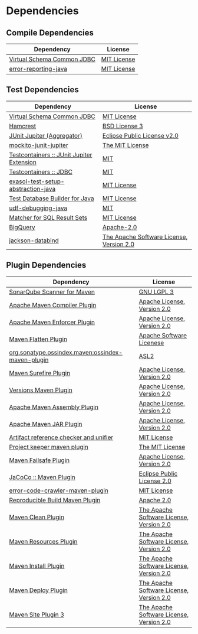 <!-- @formatter:off -->
# Dependencies

## Compile Dependencies

| Dependency                      | License          |
| ------------------------------- | ---------------- |
| [Virtual Schema Common JDBC][0] | [MIT License][1] |
| [error-reporting-java][2]       | [MIT License][3] |

## Test Dependencies

| Dependency                                      | License                                        |
| ----------------------------------------------- | ---------------------------------------------- |
| [Virtual Schema Common JDBC][0]                 | [MIT License][1]                               |
| [Hamcrest][4]                                   | [BSD License 3][5]                             |
| [JUnit Jupiter (Aggregator)][6]                 | [Eclipse Public License v2.0][7]               |
| [mockito-junit-jupiter][8]                      | [The MIT License][9]                           |
| [Testcontainers :: JUnit Jupiter Extension][10] | [MIT][11]                                      |
| [Testcontainers :: JDBC][10]                    | [MIT][11]                                      |
| [exasol-test-setup-abstraction-java][12]        | [MIT License][13]                              |
| [Test Database Builder for Java][14]            | [MIT License][15]                              |
| [udf-debugging-java][16]                        | [MIT][17]                                      |
| [Matcher for SQL Result Sets][18]               | [MIT License][19]                              |
| [BigQuery][20]                                  | [Apache-2.0][21]                               |
| [jackson-databind][22]                          | [The Apache Software License, Version 2.0][21] |

## Plugin Dependencies

| Dependency                                              | License                                        |
| ------------------------------------------------------- | ---------------------------------------------- |
| [SonarQube Scanner for Maven][23]                       | [GNU LGPL 3][24]                               |
| [Apache Maven Compiler Plugin][25]                      | [Apache License, Version 2.0][21]              |
| [Apache Maven Enforcer Plugin][26]                      | [Apache License, Version 2.0][21]              |
| [Maven Flatten Plugin][27]                              | [Apache Software Licenese][21]                 |
| [org.sonatype.ossindex.maven:ossindex-maven-plugin][28] | [ASL2][29]                                     |
| [Maven Surefire Plugin][30]                             | [Apache License, Version 2.0][21]              |
| [Versions Maven Plugin][31]                             | [Apache License, Version 2.0][21]              |
| [Apache Maven Assembly Plugin][32]                      | [Apache License, Version 2.0][21]              |
| [Apache Maven JAR Plugin][33]                           | [Apache License, Version 2.0][21]              |
| [Artifact reference checker and unifier][34]            | [MIT License][35]                              |
| [Project keeper maven plugin][36]                       | [The MIT License][37]                          |
| [Maven Failsafe Plugin][38]                             | [Apache License, Version 2.0][21]              |
| [JaCoCo :: Maven Plugin][39]                            | [Eclipse Public License 2.0][40]               |
| [error-code-crawler-maven-plugin][41]                   | [MIT License][42]                              |
| [Reproducible Build Maven Plugin][43]                   | [Apache 2.0][29]                               |
| [Maven Clean Plugin][44]                                | [The Apache Software License, Version 2.0][29] |
| [Maven Resources Plugin][45]                            | [The Apache Software License, Version 2.0][29] |
| [Maven Install Plugin][46]                              | [The Apache Software License, Version 2.0][29] |
| [Maven Deploy Plugin][47]                               | [The Apache Software License, Version 2.0][29] |
| [Maven Site Plugin 3][48]                               | [The Apache Software License, Version 2.0][29] |

[0]: https://github.com/exasol/virtual-schema-common-jdbc/
[1]: https://github.com/exasol/virtual-schema-common-jdbc/blob/main/LICENSE
[2]: https://github.com/exasol/error-reporting-java/
[3]: https://github.com/exasol/error-reporting-java/blob/main/LICENSE
[4]: http://hamcrest.org/JavaHamcrest/
[5]: http://opensource.org/licenses/BSD-3-Clause
[6]: https://junit.org/junit5/
[7]: https://www.eclipse.org/legal/epl-v20.html
[8]: https://github.com/mockito/mockito
[9]: https://github.com/mockito/mockito/blob/main/LICENSE
[10]: https://testcontainers.org
[11]: http://opensource.org/licenses/MIT
[12]: https://github.com/exasol/exasol-test-setup-abstraction-java/
[13]: https://github.com/exasol/exasol-test-setup-abstraction-java/blob/main/LICENSE
[14]: https://github.com/exasol/test-db-builder-java/
[15]: https://github.com/exasol/test-db-builder-java/blob/main/LICENSE
[16]: https://github.com/exasol/udf-debugging-java/
[17]: https://opensource.org/licenses/MIT
[18]: https://github.com/exasol/hamcrest-resultset-matcher/
[19]: https://github.com/exasol/hamcrest-resultset-matcher/blob/main/LICENSE
[20]: https://github.com/googleapis/java-bigquery
[21]: https://www.apache.org/licenses/LICENSE-2.0.txt
[22]: https://github.com/FasterXML/jackson
[23]: http://sonarsource.github.io/sonar-scanner-maven/
[24]: http://www.gnu.org/licenses/lgpl.txt
[25]: https://maven.apache.org/plugins/maven-compiler-plugin/
[26]: https://maven.apache.org/enforcer/maven-enforcer-plugin/
[27]: https://www.mojohaus.org/flatten-maven-plugin/
[28]: https://sonatype.github.io/ossindex-maven/maven-plugin/
[29]: http://www.apache.org/licenses/LICENSE-2.0.txt
[30]: https://maven.apache.org/surefire/maven-surefire-plugin/
[31]: https://www.mojohaus.org/versions-maven-plugin/
[32]: https://maven.apache.org/plugins/maven-assembly-plugin/
[33]: https://maven.apache.org/plugins/maven-jar-plugin/
[34]: https://github.com/exasol/artifact-reference-checker-maven-plugin/
[35]: https://github.com/exasol/artifact-reference-checker-maven-plugin/blob/main/LICENSE
[36]: https://github.com/exasol/project-keeper/
[37]: https://github.com/exasol/project-keeper/blob/main/LICENSE
[38]: https://maven.apache.org/surefire/maven-failsafe-plugin/
[39]: https://www.jacoco.org/jacoco/trunk/doc/maven.html
[40]: https://www.eclipse.org/legal/epl-2.0/
[41]: https://github.com/exasol/error-code-crawler-maven-plugin/
[42]: https://github.com/exasol/error-code-crawler-maven-plugin/blob/main/LICENSE
[43]: http://zlika.github.io/reproducible-build-maven-plugin
[44]: http://maven.apache.org/plugins/maven-clean-plugin/
[45]: http://maven.apache.org/plugins/maven-resources-plugin/
[46]: http://maven.apache.org/plugins/maven-install-plugin/
[47]: http://maven.apache.org/plugins/maven-deploy-plugin/
[48]: http://maven.apache.org/plugins/maven-site-plugin/
